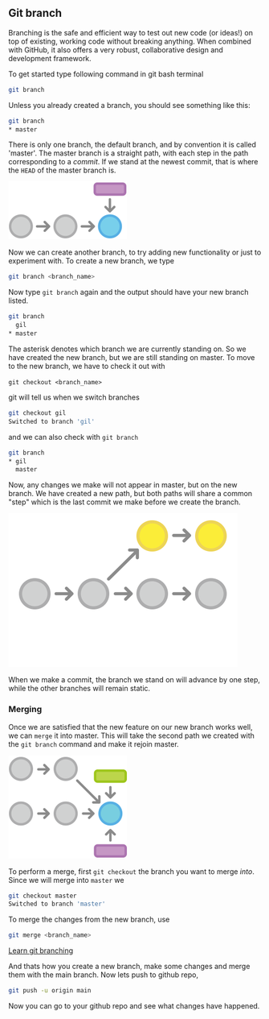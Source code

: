 ## Git branch

Branching is the safe and efficient way to test out new code (or ideas!) on top of existing, working code without breaking anything.  When combined with GitHub, it also offers a very robust, collaborative design and development framework.  

To get started type following command in git bash terminal

```Bash
git branch
```

Unless you already created a branch, you should see something like this:

```Bash
git branch
* master
```

There is only one branch, the default branch, and by convention it is called 'master'.  The master branch is a straight path, with each step in the path corresponding to a *commit*.  If we stand at the newest commit, that is where the `HEAD` of the master branch is.  

![image](./image/git-tutorial_branching.png)

Now we can create another branch, to try adding new functionality or just to experiment with.  To create a new branch, we type
```Bash
git branch <branch_name>
```

Now type `git branch` again and the output should have your new branch listed.
```Bash
git branch
  gil
* master
```

The asterisk denotes which branch we are currently standing on.  So we have created the new branch, but we are still standing on master.  To move to the new branch, we have to check it out with

`git checkout <branch_name>`

git will tell us when we switch branches

```Bash
git checkout gil
Switched to branch 'gil'
```

and we can also check with `git branch`

```Bash
git branch
* gil
  master
```

Now, any changes we make will not appear in master, but on the new branch.  We have created a new path, but both paths will share a common "step" which is the last commit we make before we create the branch.

![image](./image/git-tutorial_branching-merging.png)

When we make a commit, the branch we stand on will advance by one step, while the other branches will remain static.  

### Merging

Once we are satisfied that the new feature on our new branch works well, we can `merge` it into master.  This will take the second path we created with the `git branch` command and make it rejoin master.

![image](./image/git-tutorial_branching-merge.png)

To perform a merge, first `git checkout` the branch you want to merge *into*.  Since we will merge into `master` we

```Bash
git checkout master
Switched to branch 'master'
```

To merge the changes from the new branch, use

```Bash
git merge <branch_name>
```

[Learn git branching](http://pcottle.github.io/learnGitBranching/)

And thats how you create a new branch, make some changes and merge them with the main branch.
Now lets push to github repo,
```Bash
git push -u origin main
```
Now you can go to your github repo and see what changes have happened.